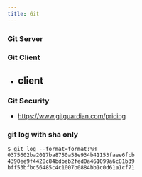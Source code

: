 ```yaml
---
title: Git
---
```


### Git Server 

### Git Client 

- client 
  - 

### Git Security 

- https://www.gitguardian.com/pricing

### git log with sha only

```shell
$ git log --format=format:%H
0375602ba2017ba8750a58e934b41153faee6fcb
4390ee9f4428c84bdbeb2fed0a461099a6c81b39
bff53bfbc56485c4c1007b0884bb1c0d61a1cf71
```


